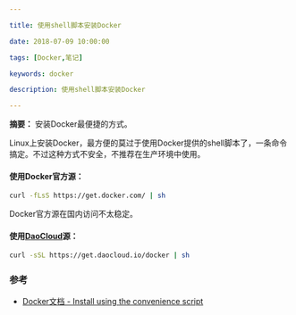 ```yaml
---

title: 使用shell脚本安装Docker

date: 2018-07-09 10:00:00

tags: [Docker,笔记]

keywords: docker

description: 使用shell脚本安装Docker

---
```


**摘要：** 安装Docker最便捷的方式。

<!-- more -->

Linux上安装Docker，最方便的莫过于使用Docker提供的shell脚本了，一条命令搞定。不过这种方式不安全，不推荐在生产环境中使用。

#### 使用Docker官方源：

```bash
curl -fLsS https://get.docker.com/ | sh
```

Docker官方源在国内访问不太稳定。

#### 使用[DaoCloud](https://download.daocloud.io/Docker_Mirror/Docker)源：

```bash
curl -sSL https://get.daocloud.io/docker | sh
```

### 参考

- [Docker文档 - Install using the convenience script](https://docs.docker.com/install/linux/docker-ce/ubuntu/#install-using-the-convenience-script)


